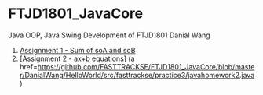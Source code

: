 # FTJD1801_JavaCore
Java OOP, Java Swing Development of FTJD1801
Danial Wang

1. [Assignment 1 - Sum of soA and soB](https://github.com/FASTTRACKSE/FTJD1801_JavaCore/blob/master/DanialWang/HelloWorld/src/fasttrackse/practice3/javahomework1.java)
2. [Assignment 2 - ax+b equations]
(a href=https://github.com/FASTTRACKSE/FTJD1801_JavaCore/blob/master/DanialWang/HelloWorld/src/fasttrackse/practice3/javahomework2.java)
